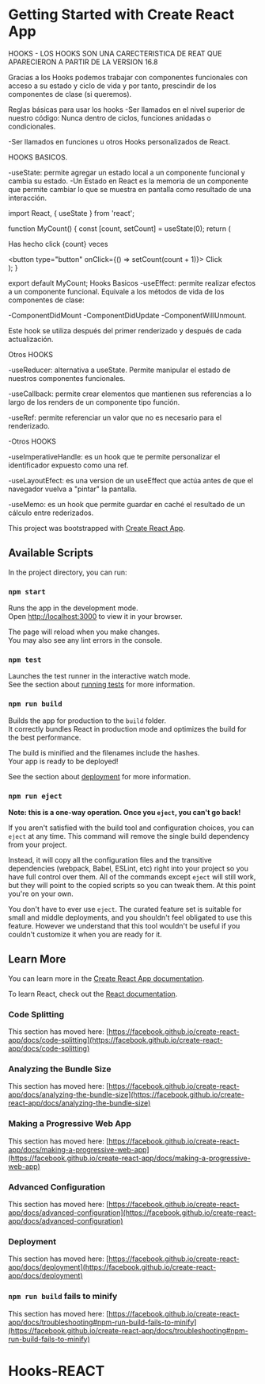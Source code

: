 # Getting Started with Create React App




HOOKS - 
LOS HOOKS SON UNA CARECTERISTICA DE REAT QUE APARECIERON A PARTIR DE LA VERSION 16.8

Gracias a los Hooks podemos trabajar con componentes funcionales con acceso a su estado y ciclo de vida y por tanto, prescindir de los componentes de clase (si queremos).

Reglas básicas para usar los hooks 
-Ser llamados en el nivel superior de nuestro código: Nunca dentro de ciclos, funciones anidadas o condicionales.

-Ser llamados en funciones u otros Hooks personalizados de React.

HOOKS BASICOS.

-useState: permite agregar un estado local a un componente funcional y cambia su estado. 
-Un Estado en React es la memoria de un componente que permite cambiar lo que se muestra en pantalla como resultado de una interacción.

import React, { useState } from 'react';

function MyCount() {
    const [count, setCount] = useState(0);
    return (
        <div>
        <p>Has hecho click {count} veces </p>
        <button type="button" onClick={() => setCount(count + 1)}> Click </button>
        </div>
    );
}

export default MyCount;
Hooks Basicos 
-useEffect: permite realizar efectos a un componente funcional. Equivale a los métodos de vida de los componentes de clase:

-ComponentDidMount
-ComponentDidUpdate
-ComponentWillUnmount.

Este hook se utiliza después del primer renderizado y después de cada actualización.

Otros HOOKS

-useReducer: alternativa a useState. Permite manipular el estado de nuestros componentes funcionales.

-useCallback: permite crear elementos que mantienen sus referencias a lo largo de los renders de un componente tipo función.

-useRef: permite referenciar un valor que no es necesario para el renderizado.

-Otros HOOKS

-useImperativeHandle: es un hook que te permite personalizar el identificador expuesto como una ref.

-useLayoutEfect: es una version de un useEffect que actúa antes de que el navegador vuelva a "pintar" la pantalla.

-useMemo: es un hook que permite guardar en caché el resultado de un cálculo entre rederizados.










This project was bootstrapped with [Create React App](https://github.com/facebook/create-react-app).

## Available Scripts

In the project directory, you can run:

### `npm start`

Runs the app in the development mode.\
Open [http://localhost:3000](http://localhost:3000) to view it in your browser.

The page will reload when you make changes.\
You may also see any lint errors in the console.

### `npm test`

Launches the test runner in the interactive watch mode.\
See the section about [running tests](https://facebook.github.io/create-react-app/docs/running-tests) for more information.

### `npm run build`

Builds the app for production to the `build` folder.\
It correctly bundles React in production mode and optimizes the build for the best performance.

The build is minified and the filenames include the hashes.\
Your app is ready to be deployed!

See the section about [deployment](https://facebook.github.io/create-react-app/docs/deployment) for more information.

### `npm run eject`

**Note: this is a one-way operation. Once you `eject`, you can't go back!**

If you aren't satisfied with the build tool and configuration choices, you can `eject` at any time. This command will remove the single build dependency from your project.

Instead, it will copy all the configuration files and the transitive dependencies (webpack, Babel, ESLint, etc) right into your project so you have full control over them. All of the commands except `eject` will still work, but they will point to the copied scripts so you can tweak them. At this point you're on your own.

You don't have to ever use `eject`. The curated feature set is suitable for small and middle deployments, and you shouldn't feel obligated to use this feature. However we understand that this tool wouldn't be useful if you couldn't customize it when you are ready for it.

## Learn More

You can learn more in the [Create React App documentation](https://facebook.github.io/create-react-app/docs/getting-started).

To learn React, check out the [React documentation](https://reactjs.org/).

### Code Splitting

This section has moved here: [https://facebook.github.io/create-react-app/docs/code-splitting](https://facebook.github.io/create-react-app/docs/code-splitting)

### Analyzing the Bundle Size

This section has moved here: [https://facebook.github.io/create-react-app/docs/analyzing-the-bundle-size](https://facebook.github.io/create-react-app/docs/analyzing-the-bundle-size)

### Making a Progressive Web App

This section has moved here: [https://facebook.github.io/create-react-app/docs/making-a-progressive-web-app](https://facebook.github.io/create-react-app/docs/making-a-progressive-web-app)

### Advanced Configuration

This section has moved here: [https://facebook.github.io/create-react-app/docs/advanced-configuration](https://facebook.github.io/create-react-app/docs/advanced-configuration)

### Deployment

This section has moved here: [https://facebook.github.io/create-react-app/docs/deployment](https://facebook.github.io/create-react-app/docs/deployment)

### `npm run build` fails to minify

This section has moved here: [https://facebook.github.io/create-react-app/docs/troubleshooting#npm-run-build-fails-to-minify](https://facebook.github.io/create-react-app/docs/troubleshooting#npm-run-build-fails-to-minify)
# Hooks-REACT
